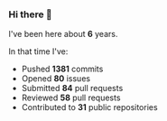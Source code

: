 ### Hi there 👋

I've been here about **6** years.

In that time I've:

- Pushed **1381** commits
- Opened **80** issues
- Submitted **84** pull requests
- Reviewed **58** pull requests
- Contributed to **31** public repositories

<!-- ![My scrobbles](https://lastfm-recently-played.vercel.app/api?user=dotdub) -->
